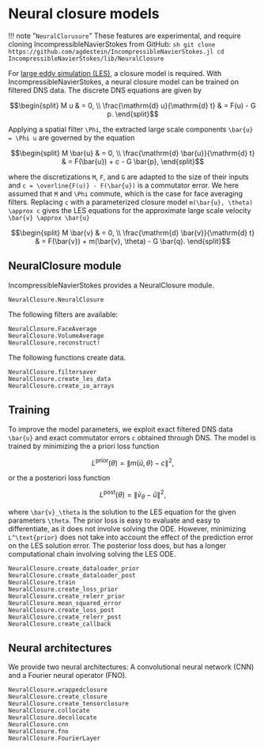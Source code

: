 # Neural closure models

!!! note "`NeuralClorusure`"
    These features are experimental, and require cloning
    IncompressibleNavierStokes from GitHub:
    ```sh
    git clone https://github.com/agdestein/IncompressibleNavierStokes.jl
    cd IncompressibleNavierStokes/lib/NeuralClosure
    ```

For [large eddy simulation (LES)](les.md), a closure model is
required. With IncompressibleNavierStokes, a neural closure model can be
trained on filtered DNS data. The discrete DNS equations are given by

```math
\begin{split}
M u & = 0, \\
\frac{\mathrm{d} u}{\mathrm{d} t} & = F(u) - G p.
\end{split}
```

Applying a spatial filter ``\Phi``, the extracted large scale components ``\bar{u} = \Phi u`` are governed by the equation

```math
\begin{split}
M \bar{u} & = 0, \\
\frac{\mathrm{d} \bar{u}}{\mathrm{d} t} & = F(\bar{u}) + c - G \bar{p},
\end{split}
```

where the discretizations ``M``, ``F``, and ``G`` are adapted to the size of
their inputs and ``c = \overline{F(u)} - F(\bar{u})`` is a commutator error. We
here assumed that ``M`` and ``\Phi`` commute, which is the case for face
averaging filters. Replacing ``c`` with a parameterized closure model
``m(\bar{u}, \theta) \approx c`` gives the LES equations for the approximate
large scale velocity ``\bar{v} \approx \bar{u}``

```math
\begin{split}
M \bar{v} & = 0, \\
\frac{\mathrm{d} \bar{v}}{\mathrm{d} t} & = F(\bar{v}) + m(\bar{v}, \theta) - G \bar{q}.
\end{split}
```

## NeuralClosure module

IncompressibleNavierStokes provides a NeuralClosure module.

```@docs
NeuralClosure.NeuralClosure
```

The following filters are available:

```@docs
NeuralClosure.FaceAverage
NeuralClosure.VolumeAverage
NeuralClosure.reconstruct!
```

The following functions create data.

```@docs
NeuralClosure.filtersaver
NeuralClosure.create_les_data
NeuralClosure.create_io_arrays
```

## Training

To improve the model parameters, we exploit exact filtered DNS data ``\bar{u}``
and exact commutator errors ``c`` obtained through DNS. The model is trained by
minimizing the a priori loss function

```math
L^\text{prior}(\theta) = \| m(\bar{u}, \theta) - c \|^2,
```

or the a posteriori loss function

```math
L^\text{post}(\theta) = \| \bar{v}_\theta - \bar{u} \|^2,
```

where ``\bar{v}_\theta`` is the solution to the LES equation for the given
parameters ``\theta``. The prior loss is easy to evaluate and easy to
differentiate, as it does not involve solving the ODE. However, minimizing
``L^\text{prior}`` does not take into account the effect of the prediction
error on the LES solution error. The posterior loss does, but has a longer
computational chain involving solving the LES ODE.

```@docs
NeuralClosure.create_dataloader_prior
NeuralClosure.create_dataloader_post
NeuralClosure.train
NeuralClosure.create_loss_prior
NeuralClosure.create_relerr_prior
NeuralClosure.mean_squared_error
NeuralClosure.create_loss_post
NeuralClosure.create_relerr_post
NeuralClosure.create_callback
```

## Neural architectures

We provide two neural architectures: A convolutional neural network (CNN) and a Fourier neural operator (FNO).

```@docs
NeuralClosure.wrappedclosure
NeuralClosure.create_closure
NeuralClosure.create_tensorclosure
NeuralClosure.collocate
NeuralClosure.decollocate
NeuralClosure.cnn
NeuralClosure.fno
NeuralClosure.FourierLayer
```
